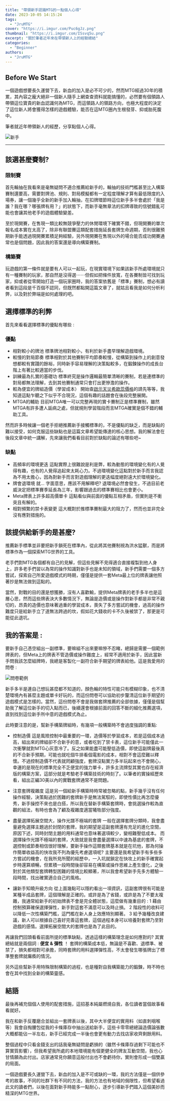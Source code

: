 ```yaml
---
title: "帶領新手認識MTG的一點個人心得"
date: 2023-10-05 14:15:24
tags:
  - "JruMTG"
cover: "https://i.imgur.com/Puc6gJz.png"
thumbnail: "https://i.imgur.com/ISsvq5u.png"
excerpt: "關於筆者近年來在帶領新人上的經驗總結"
categories:
  - "Beginner"
authors:
  - "JruMTG"
---
```


## Before We Start

一個遊戲想要長久運營下去，新血的加入是必不可少的，然而MTG經過30年的積累，其內容之龐大絕非一個新人隨手上網查查資料就能搞懂的，必然要有個領路人帶領這位寶貴的新血認識何為MTG，而這領路人的領路方向，也極大程度的決定了這位新人將會獲得怎樣的遊戲體驗，能否在這MTG圈內生根發芽、抑或胎死腹中。

筆者就近年帶領新人的經歷，分享點個人心得。

![新手](https://i.imgur.com/iIWE3Pv.jpg)

---

## 該選甚麼賽制?

### 限制賽

首先輪抽在我看來是毫無疑問不適合推薦給新手的，輪抽的技術門檻甚至比入構築賽制還要高，需要對牌池、規則、對局模擬都有一定程度理解才算有最低限度的入場券，讓一個幾乎全新的新手加入輪抽，在扣牌環節時這位新手多半會處於「我是誰？我在哪？哪張牌有用？」的狀態下，而新手毫無章法的扣牌導致的信號錯亂可能也會讓其他老手的遊戲體驗變差。

至於現開賽，在售現一類比較無競爭壓力的休閒環境下確實不錯，但現開賽的單次報名成本實在太高了，除非有聯盟賽這類配套措施延長套牌生命週期，否則很難預期新手能透過現開賽累積足夠經驗，另外現開賽在售現以外的場合能否成功開賽通常也是個問題，因此我的答案還是導向構築賽制。

### 構築賽

玩遊戲的第一條件就是要有人可以一起玩，在現實環境下如果該新手所處環境就只有一種賽制的玩家，那自然是沒得選⋯⋯但假如把條件放寬，在各賽制皆可找到玩家，抑或者從零開始打造一個玩家圈時，我的答案依舊是「標準」賽制，想必有讀者看到這段是千百個不認同，但既然都點開這篇文章了，就姑且看我是如何分析利弊，以及對於弊端是如何處理的吧。

## 選擇標準的利弊

首先來看看選擇標準的優點有哪些 :

### 優點

- 相對較小的牌池
  標準牌池相對較小，有利於新手盡早理解遊戲環境。
- 較慢的對局節奏
  標準相對於其他賽制平均節奏較慢，從構築到操作上的創意發想都較有實踐的餘裕，同時新手容易理解的決策點較多，在鍛鍊操作的成長台階上有著比較適當的步伐。
- 訓練最為扎實的基礎功
  標準終究是操作邏輯最簡單清晰的賽制，若是連標準的對局都無法理解，去到其他賽制通常只會打出更慘澹的操作。
- 較為便宜的牌組造價（學習成本）
  開始查[啟示天災希歐蕊價格](https://www.mtggoldfish.com/price/Dominaria+United/Sheoldred+the+Apocalypse#paper)的請先等等，我知道這點乍聽之下似乎不合現況，這個有趣的話題會在後段完整展開。
- MTGA的輔助
  目前MTGA唯一可以完整再現的實卡賽制正是標準賽制，雖然MTGA有許多遭人詬病之處，但就規則學習階段而言MTGA確實是個不錯的輔助工具。

然而許多時候讓一個老手拒絕推薦新手接觸標準的，不是優點的缺乏，而是缺點的難以接受，如何克服這些缺點也是這篇文章希望能傳達的核心思想。我的解法會在後段文章中統一講解，先來讓我們看看目前對於缺點的論述有哪些吧~

### 缺點

- 高頻率的環境更迭
  這點實際上很難說是利是弊，較為動態的環境變化有的人覺得有趣，也有的人覺得追起來太耗心力。不過環境變化這點對於新手而言我認為不用太擔心，因為對新手而言對遊戲理解的更迭幅度絕對遠大於環境變化。
- 牌會退環境
  就... 字面意思，應該不用解釋吧?
  退環境必然會發生，不過目前老威決定把標準賽季延長為三年，影響跟過去的標準賽相比也會更小。
- Meta牌表上許多超高價單卡
  這點看似與前面的優點互相矛盾，但實則是不衝突且有解的。
- 相對頻繁的禁卡表變更
  這大概對於推標準賽制最大的阻力了，然而也並非完全沒有應對措施的。

## 該提供給新手的是甚麼?

推薦新手標準並非要把新手鎖死在標準內，從此將其他賽制視為洪水猛獸，而是將標準作為一個探索MTG世界的工具。

老手們對MTG各個都有自己的見解，但這些見解不見得適合直接複製到他人身上，許多老手們習以為常的操作知識對新手也是未知的領域，新手們需要一個多方嘗試，探索自己所愛遊戲模式的時期，僅僅是提供一套Meta最上位的牌表讓他照著抄是無法做到這點的。

當然，對戰的目的還是想獲勝，沒有人喜歡輸，提供Meta牌表的老手多半也是這層心思，然而這些牌表決大多數情況下，無論是造價或是操作對新手都是非常不親切的，昂貴的造價也意味著過重的學習成本，喪失了多方嘗試的機會，過高的操作難度只是給新手立了道無法跨過的坎，假如花大錢收的卡不久後被禁了，那更是可能從此退坑。

## 我的答案是 :

要新手自己憑空組出一副標準，要嘛組不出來要嘛慘不忍睹，總歸是需要一個範例牌表的，但Meta上的牌表不管造價或操作難度上，經常不適用於新手，因此當新手問我該怎麼組牌時，我總是客製化一副符合新手期望的牌表給他。這是我愛用的問卷 :

![問卷範例](https://i.imgur.com/XMQWgV0.png)

新手多半是連自己想玩甚麼都不知道的，顏色輪的特性可能只有模糊印象，也不清楚環境內有甚麼主題或單卡好玩的，而這份問卷可以協助初步釐清這位新手期望的遊戲模式是怎樣的。當然，這份問卷不會是我做套牌推薦的全部依據，僅僅是個幫助我了解這位新手的切入點而已，後續還會根據前面的回答不斷的細化推薦選項，直到找到這位新手所中意的遊戲模式為止。

此時要注意的是，幫新手構築牌組時，有幾項一般構築時不會過度強調的重點:

- 控制造價
  這是風險控制中最重要的一環，造價等於學習成本，若是這個成本過高，組出來的牌組卻不合新手的意，或者吃到了禁卡表，這位新手可能僅此一次衝擊就對MTG心灰意冷了。反之如果能盡可能壓低造價，即使這副牌最後真的不合新手預期，可能也就吃個牛排看個電影的成本，相對不會這麼難以釋懷。不過控制造價不代表就罔顧強度，套牌沒點實力多半玩起來也不會開心，幸運的是現在的標準完全不乏便宜的強力單卡，許多主流牌型其實也存在經濟版的構築方案，這部分就是考驗老手構築技術的時刻了。以筆者的實操經歷來看，組出正編30美以內的實戰套牌通常不是問題。

- 注意套牌複雜度
  這是另一個給新手構築時時常被忽略的點，新手幾乎沒有任何操作經驗，決策點過於困難的套牌新手是無法駕馭的，即使性價比再怎麼優秀，新手操控不來也是白搭，所以我在替新手構築套牌時，會挑選操作較為直觀的組法，有時也會為了顧及複雜度適當犧牲部分強度。

- 盡量選擇拓展空間大，操作光譜不極端的套牌
  一般在選擇套牌分類時，我會盡量避免選擇主題過於封閉的套牌，我的期望是這副套牌還有充足的進化空間，原因下述，同時封閉主題的用料通常也意味著選項較少，變相難壓低成本。
  而選擇操作光譜不極端的套牌，大致就是我會盡量選擇以中速為基底的套牌，不選控制或節奏相信很好理解，要新手操作這類套牌基本就是在坑他，那為何操作簡單收益高的快攻我不列為優先考慮選項呢? 主要還是我希望新手有多些多方嘗試的機會，在我所見所聞的經歷中，一入坑就鎖定在快攻上的新手確實起步時還算順暢，但累積一段時間後卻容易在構築或操作思維上產生僵化，之後對於其他類型套牌轉型困難的情境比較顯著，所以我會希望新手先多方體驗一段時間，找出確實適合自己的風格。

- 讓新手知曉升級方向
  從上面幾點可以隱約看出一項資訊，這副套牌很有可能是某種半成品套牌，這個理解是正確的。或許是為了省錢，或許是為了不要太複雜，我通常給新手的初始牌表不會是完全體狀態，這麼做有幾重目的 :
  1 藉由控制預算確保選擇彈性，新手對這套不滿意可以及時止損。
  2 階段性的收料可以降低一次性構築門檻，這門檻在新人身上效應特別顯著。
  3 給予幾種改良建議，新人可以根據自己喜好完善這套牌，這個過程本身可以培養對套牌乃至對遊戲的感情。選擇拓展空間大的套牌也是為了此目的。

再讓我們回頭看看前面所提的標準缺點，透過這樣的構築理念是如何應對的? 其實總結就是兩個詞 : **便宜 & 彈性** ！
套牌的構築成本低，無論是不喜歡、退標準、被禁了，損失都相對可承擔，同時套牌的用料選擇彈性高，不太會發生哪張牌出了標準整套牌就癱瘓的情況。

另外這些幫新手用特殊限制構築的過程，也是種對自我構築能力的鍛鍊，時不時也會在其中找到全新的構築靈感。

## 結語

最後再補充個個人使用的配套措施，這招基本純屬燃燒自我，各位讀者當個故事看看就好。

我在和新手反覆磨合並組出一套牌表以後，其中大半便宜的實用料（如直刺咽喉等）我會自掏腰包從我的卡條庫存中抽出送給新手，這些卡零零總總論造價論張數大概都能佔一半左右，新手已經完成一半後也會更有動力去找店家收齊剩餘用料。

整個過程中只看金錢支出的話我毫無疑問是虧損的（雖然卡條庫存過剩下可能也不算實質影響），但我希望我所處的本地環境能有個更健全的牌友互動空間，我也心甘情願為此付出。店家通常見你願意這般付出也不會虧待你，實則會形成一個雙贏的局面。

一個遊戲要長久運營下去，新血的加入是不可或缺的一環，我的方法僅是一個供參考的故事，不同的社群下有不同的方法，我的方法也有地域的侷限性，但希望看過此文的讀者們，以後在面對新手時能多一點耐心，逐步引導新手們踏入這個美妙而精深的MTG世界。
